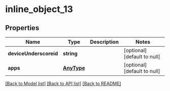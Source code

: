 # inline_object_13

## Properties
Name | Type | Description | Notes
------------ | ------------- | ------------- | -------------
**deviceUnderscoreid** | **string** |  | [optional] [default to null]
**apps** | [**AnyType**](.md) |  | [optional] [default to null]

[[Back to Model list]](../README.md#documentation-for-models) [[Back to API list]](../README.md#documentation-for-api-endpoints) [[Back to README]](../README.md)


